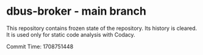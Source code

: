 # dbus-broker - main branch

This repository contains frozen state of the repository.
Its history is cleared. It is used only for static code
analysis with Codacy.

Commit Time: 1708751448